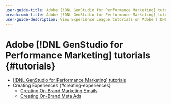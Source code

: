 ```yaml
---
user-guide-title: Adobe [!DNL GenStudio for Performance Marketing] tutorials
breadcrumb-title: Adobe [!DNL GenStudio for Performance Marketing] tutorials
user-guide-description: View Experience League tutorials on Adobe [!DNL GenStudio for Performance Marketing], an end-to-end solution to accelerate and simplify your content supply chain with generative AI and intelligent automation.
---
```


# Adobe [!DNL GenStudio for Performance Marketing] tutorials {#tutorials}

+ [[!DNL GenStudio for Performance Marketing] tutorials](overview.md)
+ Creating Experiences {#creating-experiences}
  + [Creating On-Brand Marketing Emails](./creating-experiences/creating-on-brand-emails.md)
  + [Creating On-Brand Meta Ads](./creating-experiences/creating-on-meta-ads.md)
